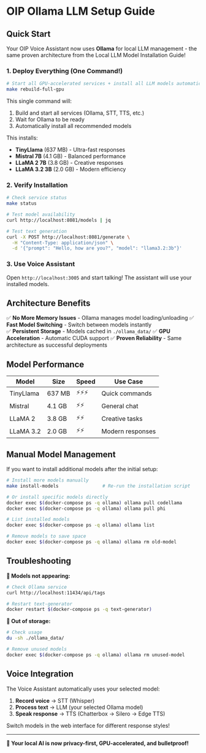 # OIP Ollama LLM Setup Guide

## Quick Start

Your OIP Voice Assistant now uses **Ollama** for local LLM management - the same proven architecture from the Local LLM Model Installation Guide!

### 1. Deploy Everything (One Command!)

```bash
# Start all GPU-accelerated services + install all LLM models automatically
make rebuild-full-gpu
```

This single command will:
1. Build and start all services (Ollama, STT, TTS, etc.)
2. Wait for Ollama to be ready
3. Automatically install all recommended models

This installs:
- **TinyLlama** (637 MB) - Ultra-fast responses
- **Mistral 7B** (4.1 GB) - Balanced performance  
- **LLaMA 2 7B** (3.8 GB) - Creative responses
- **LLaMA 3.2 3B** (2.0 GB) - Modern efficiency

### 2. Verify Installation

```bash
# Check service status
make status

# Test model availability
curl http://localhost:8081/models | jq

# Test text generation
curl -X POST http://localhost:8081/generate \
  -H "Content-Type: application/json" \
  -d '{"prompt": "Hello, how are you?", "model": "llama3.2:3b"}'
```

### 3. Use Voice Assistant

Open `http://localhost:3005` and start talking! The assistant will use your installed models.

## Architecture Benefits

✅ **No More Memory Issues** - Ollama manages model loading/unloading
✅ **Fast Model Switching** - Switch between models instantly  
✅ **Persistent Storage** - Models cached in `./ollama_data/`
✅ **GPU Acceleration** - Automatic CUDA support
✅ **Proven Reliability** - Same architecture as successful deployments

## Model Performance

| Model | Size | Speed | Use Case |
|-------|------|-------|----------|
| TinyLlama | 637 MB | ⚡⚡⚡ | Quick commands |
| Mistral | 4.1 GB | ⚡⚡ | General chat |
| LLaMA 2 | 3.8 GB | ⚡⚡ | Creative tasks |
| LLaMA 3.2 | 2.0 GB | ⚡⚡ | Modern responses |

## Manual Model Management

If you want to install additional models after the initial setup:

```bash
# Install more models manually
make install-models                # Re-run the installation script

# Or install specific models directly
docker exec $(docker-compose ps -q ollama) ollama pull codellama
docker exec $(docker-compose ps -q ollama) ollama pull phi

# List installed models
docker exec $(docker-compose ps -q ollama) ollama list

# Remove models to save space
docker exec $(docker-compose ps -q ollama) ollama rm old-model
```

## Troubleshooting

**🔴 Models not appearing:**
```bash
# Check Ollama service
curl http://localhost:11434/api/tags

# Restart text-generator
docker restart $(docker-compose ps -q text-generator)
```

**🔴 Out of storage:**
```bash
# Check usage
du -sh ./ollama_data/

# Remove unused models
docker exec $(docker-compose ps -q ollama) ollama rm unused-model
```

## Voice Integration

The Voice Assistant automatically uses your selected model:
1. **Record voice** → STT (Whisper)
2. **Process text** → LLM (your selected Ollama model) 
3. **Speak response** → TTS (Chatterbox → Silero → Edge TTS)

Switch models in the web interface for different response styles!

---

**🎉 Your local AI is now privacy-first, GPU-accelerated, and bulletproof!** 